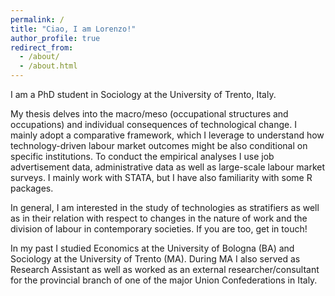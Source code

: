 ```yaml
---
permalink: /
title: "Ciao, I am Lorenzo!"
author_profile: true
redirect_from: 
  - /about/
  - /about.html
---
```



I am a PhD student in Sociology at the University of Trento, Italy.

My thesis delves into the macro/meso (occupational structures and occupations) and individual consequences of technological change. I mainly adopt a comparative framework, which I leverage to understand how technology-driven labour market outcomes might be also conditional on specific institutions. To conduct the empirical analyses I use job advertisement data, administrative data as well as large-scale labour market surveys. I mainly work with STATA, but I have also familiarity with some R packages.

In general, I am interested in the study of technologies as stratifiers as well as in their relation with respect to changes in the nature of work and the division of labour in contemporary societies. If you are too, get in touch!

In my past I studied Economics at the University of Bologna (BA) and Sociology at the University of Trento (MA). During MA I also served as Research Assistant as well as worked as an external researcher/consultant for the provincial branch of one of the major Union Confederations in Italy.

